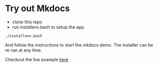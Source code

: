 # Try out Mkdocs

* clone this repo 
* run installenv.bash to setup the app.
```
./installenv.bash
```

And follow the instructions to start the mkdocs demo. The installer can be re-ran at any time.

Checkout the live example [here](https://pete312.github.io/trydocs/)
